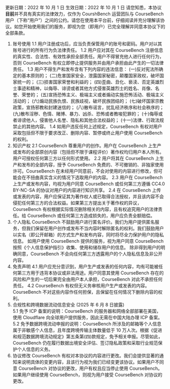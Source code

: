 更新日期：2022 年 10 月 1 日
生效日期：2022 年 10 月 1 日
请您知悉，本协议**目前**并不具有真实的法律效力，仅作为 CourshBench 运营团队与 CourseBench 用户（下称“用户”）之间的公约。请您在使用本平台前，仔细阅读并充分理解该协议。如您开始使用我们的服务，即视为您（即用户）已完全理解并同意本协议下的全部条款。

1. 账号使用
   1.1 用户注册成功后，应当负责保管用户的账号和密码。用户对以其账号进行的所有行为负法律责任。
   1.2 用户应对其在 CourseBench 注册信息的真实性、合法性、有效性承担全部责任。用户不得冒充他人进行任何行为，否则 CourseBench 有权立即停止提供服务并由用户承担由此产生的一切法律责任。
   1.3 用户不得生产和发布含有下列内容的违法信息：
   (一)反对宪法所确定的基本原则的；
   (二)危害国家安全，泄露国家秘密，颠覆国家政权，破坏国家统一的；
   (三)损害国家荣誉和利益的；
   (四)歪曲、丑化、亵渎、否定英雄烈士事迹和精神，以侮辱、诽谤或者其他方式侵害英雄烈士的姓名、肖像、名誉、荣誉的；
   (五)宣扬恐怖主义、极端主义或者煽动实施恐怖活动、极端主义活动的；
   (六)煽动民族仇恨、民族歧视，破坏民族团结的；
   (七)破坏国家宗教政策，宣扬邪教和封建迷信的；
   (八)散布谣言，扰乱经济秩序和社会秩序的；
   (九)散布淫秽、色情、赌博、暴力、凶杀、恐怖或者教唆犯罪的；
   (十)侮辱或者诽谤他人，侵害他人名誉、隐私和其他合法权益的；
   (十一)法律、行政法规禁止的其他内容。
   1.4 如用户违反任何上述规定，CourseBench 有权对用户采取包括但不限于要求改正、删除内容、暂停或终止用户使用 CourseBench 的权利。
2. 知识产权
   2.1 CourseBench 尊重用户的创作。用户在 CourseBench 上生产或发布的全部原创内容（包括但不限于课程评价）著作权均归用户本人所有。用户可授权任何第三方以任何形式使用。
   2.2 用户将其在 CourseBench 上生产和发布的全部内容，授予 CourseBench 免费的、不可撤销的、非独家使用许可。CourseBench 在未经用户同意前，不会对使用的内容进行修改，但可能会在不扭曲真实含义的情况下选取用户的内容。
   2.3 用户在 CourseBench 上生产或发布内容，均视为用户同意 CourseBench 或任何第三方遵循 CC4.0 BY-NC-SA 的协议对用户的内容进行知识共享。
   2.4 在 CourseBench 上传或发表的内容，用户应保证其为著作权人或已取得合法授权，并且该内容不会侵犯任何第三方的合法权益。如果第三方提出关于著作权的异议，CourseBench 有权根据实际情况删除相关的内容，且有权追究用户的法律责任。给 CourseBench 或任何第三方造成损失的，用户应负责全额赔偿。
3. 个人隐私
   CourseBench 不鼓励用户进行匿名评价。我们为用户提供匿名服务，但我们保留在用户创作或发布不当内容时解除匿名的权利。我们鼓励用户以实名（即公开邮箱）的方式生产和发布内容，同时将尽全力保护用户的隐私信息。
   如用户使用 CourseBench 提供的服务，视为用户同意 CourseBench 按照《个人信息保护指引》收集、使用和储存用户的信息。
   除非得到用户的明确同意，CourseBench 不会向任何第三方透露用户的个人隐私信息及非公开内容。
4. 免责声明
   4.1 用户应充分意识到，用户生产或发表的任何内容，均有可能被任何第三方用于违背本协议或非法用途。用户同意其使用 CourseBench 存在的风险和产生的一切后果完全由用户本人承担，CourseBench 对此不承担任何责任。
   4.2 CourseBench 有权但无义务审核用户生产或发表的内容。CourseBench 不对这些内容作任何担保，且保留在任何情况下删除内容的权利。
5. 合规性和跨境数据流动信息安全 (2025 年 6 月 8 日披露)  
   5.1 免予 ICP 备案的说明：CourseBench 的服务器和网络全部部署在美国，使用 Cloudflare 向全球用户提供服务，因此无需在中国大陆办理 ICP 备案。
   5.2 免予数据跨境流动申报的说明：CourseBench 所涉及的邮箱等个人信息属于非敏感个人信息，且年度跨境传输主体数量低于 10 万人次。根据《促进和规范数据跨境流动规定》第五条第(四)款规定，免予相关申报。尽管如此，CourseBench 仍在履行数据出境安全评估、签订隐私政策和采取行业规范保护个人信息的义务。
6. 协议修改
   CourseBench 有权对本协议的内容进行更改。我们会提供显著的通知来说明具体的变更内容，且该行为视为我们已经变更该协议。如果用户不同意 CourseBench 对协议的更改，用户有权且应当停止使用 CourseBench。如果用户继续使用 CourseBench，则视为用户接受 CourseBench 对协议的更改。
